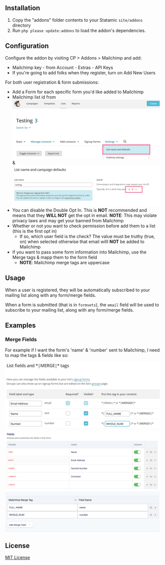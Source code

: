 ## Installation

1. Copy the "addons" folder contents to your Statamic `site/addons` directory
2. Run `php please update:addons` to load the addon's dependencies.

## Configuration

Configure the addon by visiting CP > Addons > Mailchimp and add:
  * Mailchimp key - from Account - Extras - API Keys
  * If you're going to add folks when they register, turn on Add New Users
  
For both user registration & form submissions:
  * Add a Form for each specific form you'd like added to Mailchimp
  * Mailchimp list id from ![list id settings screenshot](images/list-id-1.png "Settings - List name and defaults") & ![list id screenshot](images/list-id-2.png "the ID")
  * You can disable the Double Opt In. This is **NOT** recommended and means that they **WILL NOT** get the opt in email. **NOTE**: This may violate privacy laws and may get your banned from Mailchimp
  * Whether or not you want to check permission before add them to a list (this is the first opt in)
    * If so, which user field is the check? The value must be truthy (true, on) when selected otherwise that email willl **NOT** be added to Mailchimp
  * If you want to pass some form information into Mailchimp, use the Merge tags & mapp them to the form field
    * **NOTE**: Mailchimp merge tags are uppercase

## Usage

When a user is registered, they will be automatically subscribed to your mailing list along with any form/merge fields.

When a form is submitted (that is in `formsets`), the `email` field will be used to subscribe to your mailing list, along with any form/merge fields.

## Examples

### Merge Fields

For example if I want the form's 'name' & 'number' sent to Mailchimp, I need to map the tags & fields like so:

![merge fields](images/merge-fields.png "Mailchimp tags")
![form fields](images/form-fields.png "Form fields")
![tags & fields mappings](images/tag-field-mapping.png "Tag & Field Mapping")

## License

[MIT License](http://emd.mit-license.org)


